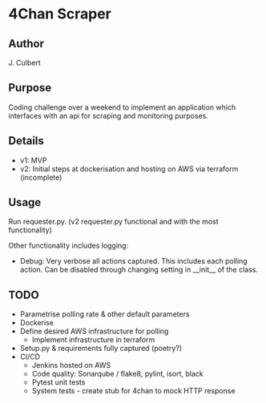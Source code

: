 # 4Chan Scraper
## Author
J. Culbert

## Purpose
Coding challenge over a weekend to implement an application which interfaces with an api for scraping and monitoring purposes.

## Details
* v1: MVP
* v2: Initial steps at dockerisation and hosting on AWS via terraform (incomplete)

## Usage
Run requester.py. (v2 requester.py functional and with the most functionality)

Other functionality includes logging:
* Debug: Very verbose all actions captured. This includes each polling action. Can be disabled through changing setting in \_\_init\_\_ of the class.

## TODO
* Parametrise polling rate & other default parameters
* Dockerise
* Define desired AWS infrastructure for polling
    * Implement infrastructure in terraform
* Setup.py & requirements fully captured (poetry?)
* CI/CD
    * Jenkins hosted on AWS
    * Code quality: Sonarqube / flake8, pylint, isort, black
    * Pytest unit tests
    * System tests - create stub for 4chan to mock HTTP response


